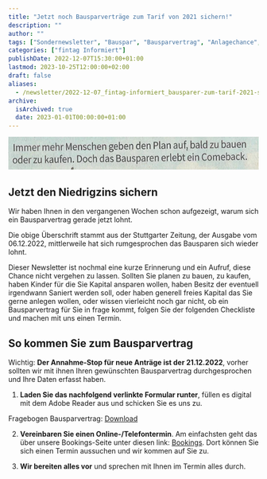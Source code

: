```yaml
---
title: "Jetzt noch Bausparverträge zum Tarif von 2021 sichern!"
description: ""
author: ""
tags: ["Sondernewsletter", "Bauspar", "Bausparvertrag", "Anlagechance", "Finanzierung", "Kapitalanlage"]
categories: ["fintag Informiert"]
publishDate: 2022-12-07T15:30:00+01:00
lastmod: 2023-10-25T12:00:00+02:00
draft: false
aliases:
  - /newsletter/2022-12-07_fintag-informiert_bausparer-zum-tarif-2021-sichern/
archive:
  isArchived: true
  date: 2023-01-01T00:00:00+01:00
---
```


![Überschrift: Immer mehr Menschen geben den Plan auf, bald zu bauen oder zu kaufen. Doch das Bausparen erlebt ein Comeback.](img1_600.webp)

## Jetzt den Niedrigzins sichern

Wir haben Ihnen in den vergangenen Wochen schon aufgezeigt, warum sich ein Bausparvertrag gerade jetzt lohnt.

Die obige Überschrift stammt aus der Stuttgarter Zeitung, der Ausgabe vom 06.12.2022, mittlerweile hat sich
rumgesprochen das Bausparen sich wieder lohnt.

Dieser Newsletter ist nochmal eine kurze Erinnerung und ein Aufruf, diese Chance nicht vergehen zu lassen.
Sollten Sie planen zu bauen, zu kaufen, haben Kinder für die Sie Kapital ansparen wollen, haben Besitz der
eventuell irgendwann Saniert werden soll, oder haben generell freies Kapital das Sie gerne anlegen wollen,
oder wissen vierleicht noch gar nicht, ob ein Bausparvertrag für Sie in frage kommt, folgen Sie der folgenden
Checkliste und machen mit uns einen Termin.

## So kommen Sie zum Bauspar&shy;vertrag

Wichtig: **Der Annahme-Stop für neue Anträge ist der 21.12.2022**, vorher sollten wir mit ihnen Ihren gewünschten
Bausparvertrag durchgesprochen und Ihre Daten erfasst haben.

1. **Laden Sie das nachfolgend verlinkte Formular runter**, füllen es digital mit dem Adobe Reader aus und
   schicken Sie es uns zu.

Fragebogen Bausparvertrag: [Download](/unterlagen/Fragebogen_Bausparvertrag.pdf)

2. **Vereinbaren Sie einen Online-/Telefontermin**. Am einfachsten geht das über unsere Bookings-Seite unter diesen link:
   [Bookings](https://outlook.office365.com/owa/calendar/fintagAG@fintag.de/bookings/s/sgjS6pyHJEymsmOGgEPUQw2).
   Dort können Sie sich einen Termin aussuchen und wir kommen auf Sie zu.

3. **Wir bereiten alles vor** und sprechen mit Ihnen im Termin alles durch.
